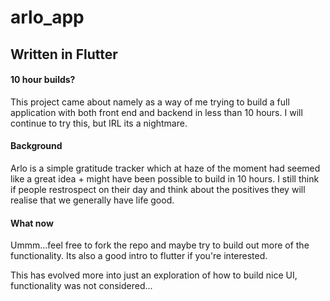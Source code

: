 # arlo_app

## Written in Flutter  

#### 10 hour builds? 
This project came about namely as a way of me trying to build a full application with both front end and backend in less than 10 hours. I will continue to try this, but IRL its a nightmare. 

#### Background 
Arlo is a simple gratitude tracker which at haze of the moment had seemed like a great idea + might have been possible to build in 10 hours. I still think if people restrospect on their day and think about the positives they will realise that we generally have life good. 

#### What now 
Ummm...feel free to fork the repo and maybe try to build out more of the functionality. Its also a good intro to flutter if you're interested.

This has evolved more into just an exploration of how to build nice UI, functionality was not considered...
